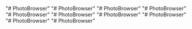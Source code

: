 "# PhotoBrowser" 
"# PhotoBrowser" 
"# PhotoBrowser" 
"# PhotoBrowser" 
"# PhotoBrowser" 
"# PhotoBrowser" 
"# PhotoBrowser" 
"# PhotoBrowser" 
"# PhotoBrowser" 
"# PhotoBrowser" 

